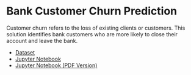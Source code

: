 # Bank Customer Churn Prediction

Customer churn refers to the loss of existing clients or customers. This solution identifies bank customers who are more likely to close their account and leave the bank. 


* [Dataset](https://github.com/KarthikShetty27/Bank-Customer-Churn-Prediction/tree/main/Data_Files)
* [Jupyter Notebook](https://github.com/KarthikShetty27/Bank-Customer-Churn-Prediction/blob/main/Code/IIS_MiniProject_ANN_Model.ipynb)
* [Jupyter Notebook (PDF Version)](https://github.com/KarthikShetty27/Bank-Customer-Churn-Prediction/blob/main/Code/IIS_MiniProject_ANN_Model.pdf)
